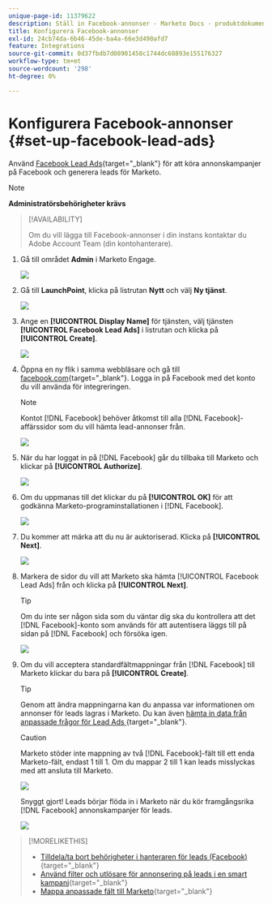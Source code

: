 ```yaml
---
unique-page-id: 11379622
description: Ställ in Facebook-annonser - Marketo Docs - produktdokumentation
title: Konfigurera Facebook-annonser
exl-id: 24cb74da-6b46-45de-ba4a-66e3d490afd7
feature: Integrations
source-git-commit: 0d37fbdb7d08901458c1744dc68893e155176327
workflow-type: tm+mt
source-wordcount: '298'
ht-degree: 0%

---
```


# Konfigurera Facebook-annonser {#set-up-facebook-lead-ads}

Använd [Facebook Lead Ads](https://www.facebook.com/business/ads/ad-objectives/lead-generation){target="_blank"} för att köra annonskampanjer på Facebook och generera leads för Marketo.

>[!NOTE]
>
>**Administratörsbehörigheter krävs**

>[!AVAILABILITY]
>
>Om du vill lägga till Facebook-annonser i din instans kontaktar du Adobe Account Team (din kontohanterare).

1. Gå till området **Admin** i Marketo Engage.

   ![](assets/set-up-facebook-lead-ads-1.png)

1. Gå till **LaunchPoint**, klicka på listrutan **Nytt** och välj **Ny tjänst**.

   ![](assets/set-up-facebook-lead-ads-2.png)

1. Ange en **[!UICONTROL Display Name]** för tjänsten, välj tjänsten **[!UICONTROL Facebook Lead Ads]** i listrutan och klicka på **[!UICONTROL Create]**.

   ![](assets/set-up-facebook-lead-ads-3.png)

1. Öppna en ny flik i samma webbläsare och gå till [facebook.com](https://www.facebook.com){target="_blank"}. Logga in på Facebook med det konto du vill använda för integreringen.

   >[!NOTE]
   >
   >Kontot [!DNL Facebook] behöver åtkomst till alla [!DNL Facebook]-affärssidor som du vill hämta lead-annonser från.

   ![](assets/set-up-facebook-lead-ads-4.png)

1. När du har loggat in på [!DNL Facebook] går du tillbaka till Marketo och klickar på **[!UICONTROL Authorize]**.

   ![](assets/set-up-facebook-lead-ads-5.png)

1. Om du uppmanas till det klickar du på **[!UICONTROL OK]** för att godkänna Marketo-programinstallationen i [!DNL Facebook].

   ![](assets/set-up-facebook-lead-ads-6.png)

1. Du kommer att märka att du nu är auktoriserad. Klicka på **[!UICONTROL Next]**.

   ![](assets/set-up-facebook-lead-ads-7.png)

1. Markera de sidor du vill att Marketo ska hämta [!UICONTROL Facebook Lead Ads] från och klicka på **[!UICONTROL Next]**.

   >[!TIP]
   >
   >Om du inte ser någon sida som du väntar dig ska du kontrollera att det [!DNL Facebook]-konto som används för att autentisera läggs till på sidan på [!DNL Facebook] och försöka igen.

   ![](assets/set-up-facebook-lead-ads-8.png)

1. Om du vill acceptera standardfältmappningar från [!DNL Facebook] till Marketo klickar du bara på **[!UICONTROL Create]**.

   >[!TIP]
   >
   >Genom att ändra mappningarna kan du anpassa var informationen om annonser för leads lagras i Marketo. Du kan även [hämta in data från anpassade frågor för Lead Ads ](/help/marketo/product-docs/demand-generation/facebook/set-up-facebook-lead-ads/map-custom-fields-to-marketo.md){target="_blank"}.

   >[!CAUTION]
   >
   >Marketo stöder inte mappning av två [!DNL Facebook]-fält till ett enda Marketo-fält, endast 1 till 1. Om du mappar 2 till 1 kan leads misslyckas med att ansluta till Marketo.

   ![](assets/set-up-facebook-lead-ads-9.png)

   Snyggt gjort! Leads börjar flöda in i Marketo när du kör framgångsrika [!DNL Facebook] annonskampanjer för leads.

   ![](assets/set-up-facebook-lead-ads-10.png)

>[!MORELIKETHIS]
>
>* [Tilldela/ta bort behörigheter i hanteraren för leads (Facebook)](https://www.facebook.com/business/help/540596413257598?id=735435806665862){target="_blank"}
>* [Använd filter och utlösare för annonsering på leads i en smart kampanj](/help/marketo/product-docs/demand-generation/facebook/use-lead-ads-filters-and-triggers-in-a-smart-campaign.md){target="_blank"}
>* [Mappa anpassade fält till Marketo](/help/marketo/product-docs/demand-generation/facebook/set-up-facebook-lead-ads/map-custom-fields-to-marketo.md){target="_blank"}
